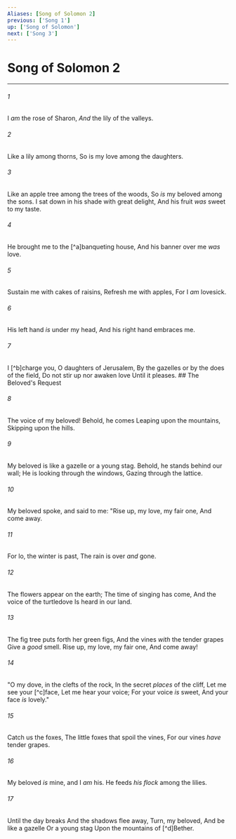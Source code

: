 ```yaml
---
Aliases: [Song of Solomon 2]
previous: ['Song 1']
up: ['Song of Solomon']
next: ['Song 3']
---
```

# Song of Solomon 2

***


###### 1 
I _am_ the rose of Sharon, _And_ the lily of the valleys. 

###### 2 
Like a lily among thorns, So is my love among the daughters. 

###### 3 
Like an apple tree among the trees of the woods, So _is_ my beloved among the sons. I sat down in his shade with great delight, And his fruit _was_ sweet to my taste. 

###### 4 
He brought me to the [^a]banqueting house, And his banner over me _was_ love. 

###### 5 
Sustain me with cakes of raisins, Refresh me with apples, For I _am_ lovesick. 

###### 6 
His left hand _is_ under my head, And his right hand embraces me. 

###### 7 
I [^b]charge you, O daughters of Jerusalem, By the gazelles or by the does of the field, Do not stir up nor awaken love Until it pleases. ## The Beloved's Request 

###### 8 
The voice of my beloved! Behold, he comes Leaping upon the mountains, Skipping upon the hills. 

###### 9 
My beloved is like a gazelle or a young stag. Behold, he stands behind our wall; He is looking through the windows, Gazing through the lattice. 

###### 10 
My beloved spoke, and said to me: "Rise up, my love, my fair one, And come away. 

###### 11 
For lo, the winter is past, The rain is over _and_ gone. 

###### 12 
The flowers appear on the earth; The time of singing has come, And the voice of the turtledove Is heard in our land. 

###### 13 
The fig tree puts forth her green figs, And the vines _with_ the tender grapes Give a _good_ smell. Rise up, my love, my fair one, And come away! 

###### 14 
"O my dove, in the clefts of the rock, In the secret _places_ of the cliff, Let me see your [^c]face, Let me hear your voice; For your voice _is_ sweet, And your face _is_ lovely." 

###### 15 
Catch us the foxes, The little foxes that spoil the vines, For our vines _have_ tender grapes. 

###### 16 
My beloved _is_ mine, and I _am_ his. He feeds _his flock_ among the lilies. 

###### 17 
Until the day breaks And the shadows flee away, Turn, my beloved, And be like a gazelle Or a young stag Upon the mountains of [^d]Bether.
